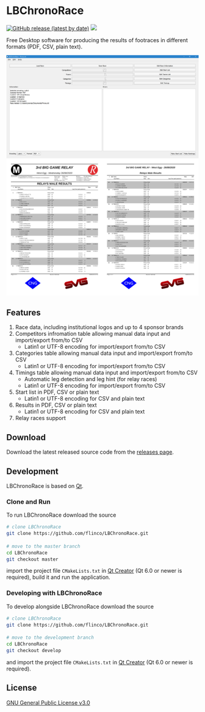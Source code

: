 # LBChronoRace

<!-- [![Build Status](https://travis-ci.com/flinco/LBChronoRace.svg?branch=master)](https://travis-ci.com/flinco/LBChronoRace) -->
[![GitHub release (latest by date)](https://img.shields.io/github/v/release/flinco/LBChronoRace)](https://github.com/flinco/LBChronoRace/releases)
![](https://img.shields.io/badge/platform-windows%2C%20mac%2C%20linux-yellowgreen)

Free Desktop software for producing the results of footraces in different formats (PDF, CSV, plain text).

<kbd><img src=".github/lbchronorace-preview.png" alt="LBChronoRace Preview" /></kbd>
<kbd><img src=".github/lbchronorace-sample.png" alt="LBChronoRace Results Sample" /></kbd>

## Features

1. Race data, including institutional logos and up to 4 sponsor brands
1. Competitors infromation table allowing manual data input and import/export from/to CSV
   - Latin1 or UTF-8 encoding for import/export from/to CSV
1. Categories table allowing manual data input and import/export from/to CSV
   - Latin1 or UTF-8 encoding for import/export from/to CSV
1. Timings table allowing manual data input and import/export from/to CSV
   - Automatic leg detection and leg hint (for relay races)
   - Latin1 or UTF-8 encoding for import/export from/to CSV
1. Start list in PDF, CSV or plain text
   - Latin1 or UTF-8 encoding for CSV and plain text 
1. Results in PDF, CSV or plain text
   - Latin1 or UTF-8 encoding for CSV and plain text 
1. Relay races support

## Download

Download the latest released source code from the [releases page](http://github.com/flinco/LBChronoRace/releases).

## Development

LBChronoRace is based on [Qt](http://www.qt.io/).

### Clone and Run

To run LBChronoRace download the source

```bash
# clone LBChronoRace
git clone https://github.com/flinco/LBChronoRace.git

# move to the master branch
cd LBChronoRace
git checkout master
```

import the project file `CMakeLists.txt` in [Qt Creator](http://www.qt.io/product/development-tools) (Qt 6.0 or newer is required), build it and run the application.

### Developing with LBChronoRace

To develop alongside LBChronoRace download the source

```bash
# clone LBChronoRace
git clone https://github.com/flinco/LBChronoRace.git

# move to the development branch
cd LBChronoRace
git checkout develop
```

and import the project file `CMakeLists.txt` in [Qt Creator](http://www.qt.io/product/development-tools) (Qt 6.0 or newer is required).

## License

[GNU General Public License v3.0](LICENSE)

